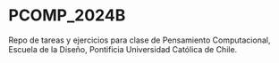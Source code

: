 # PCOMP_2024B
Repo de tareas y ejercicios para clase de Pensamiento Computacional, Escuela de la Diseño, Pontificia Universidad Católica de Chile. 
